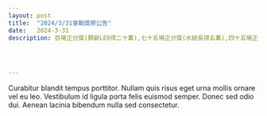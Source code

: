 ```yaml
---
layout: post
title:  "2024/3/31會戰獎懲公告"
date:   2024-3-31
description: 百場正分獎(獅爺LEO得二十萬),七十五場正分獎(水組長得五萬),四十五場正分獎(exchange得五萬)




---
```


<p class="intro"><span class="dropcap">C</span>urabitur blandit tempus porttitor. Nullam quis risus eget urna mollis ornare vel eu leo. Vestibulum id ligula porta felis euismod semper. Donec sed odio dui. Aenean lacinia bibendum nulla sed consectetur.</p>
